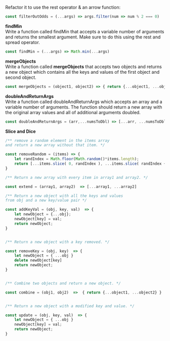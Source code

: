 Refactor it to use the rest operator & an arrow function:
```javascript
const filterOutOdds = (...args) => args.filter(num => num % 2 === 0)
```
**findMin**</br>
Write a function called findMin that accepts a variable number of arguments and returns the smallest argument. Make sure to do this using the rest and spread operator.
```javascript
const findMin = (...args) => Math.min(...args)
```
**mergeObjects**</br>
Write a function called **mergeObjects** that accepts two objects and returns a new object which contains all the keys and values of the first object and second object.
```javascript
const mergeObjects = (object1, object2) => { return {...object1, ...object2} }
```
**doubleAndReturnArgs**</br>
Write a function called doubleAndReturnArgs which accepts an array and a variable number of arguments. The function should return a new array with the original array values and all of additional arguments doubled.
```javascript
const doubleAndReturnArgs = (arr,...numsToDbl) => [...arr, ...numsToDbl.map(numToDbl => numToDbl*2)]
```
**Slice and Dice**</br>
```javascript
/** remove a random element in the items array
and return a new array without that item. */

const removeRandom = (items) => {
    let randIndex = Math.floor(Math.random()*items.length);
    return [...items.slice( 0, randIndex ), ...items.slice( randIndex + 1 )];
}

/** Return a new array with every item in array1 and array2. */

const extend = (array1, array2)  => [...array1, ...array2]

/** Return a new object with all the keys and values
from obj and a new key/value pair */

const addKeyVal = (obj, key, val)  => {
    let newObject = {...obj};
    newObject[key] = val;
    return newObject;
}


/** Return a new object with a key removed. */

const removeKey = (obj, key)  => {
    let newObject = { ...obj }
    delete newObject[key]
    return newObject;
}


/** Combine two objects and return a new object. */

const combine = (obj1, obj2)  =>  { return {...object1, ...object2} }


/** Return a new object with a modified key and value. */

const update = (obj, key, val)  => {
    let newObject = { ...obj }
    newObject[key] = val;
    return newObject;
}
```
